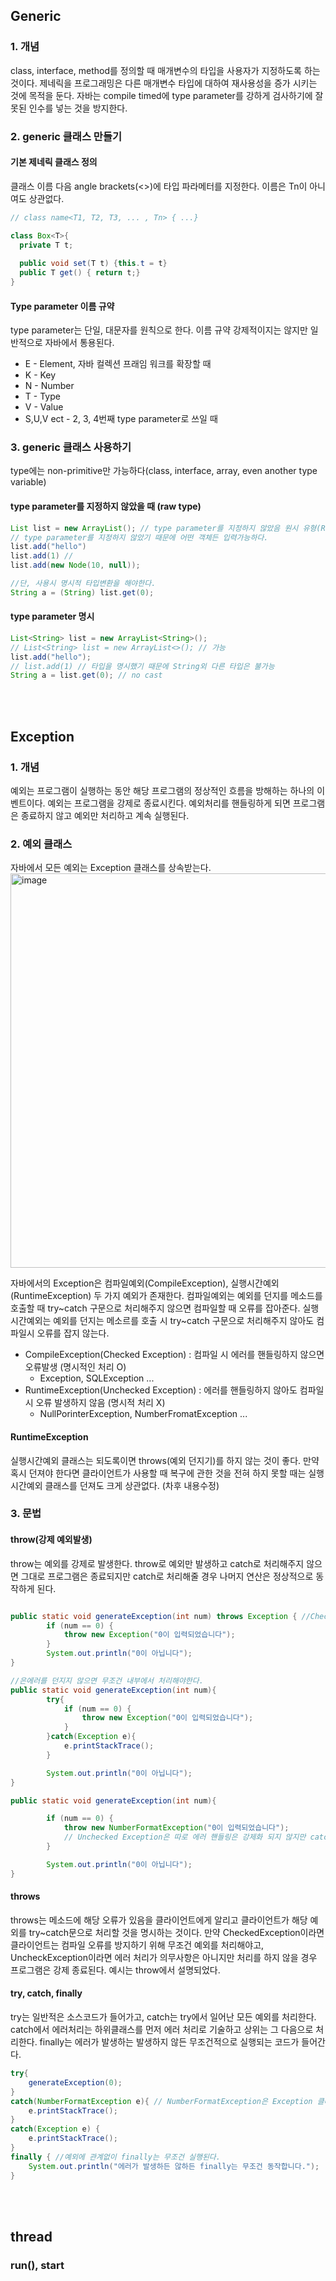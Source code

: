 
## Generic

### 1. 개념
class, interface, method를 정의할 때 매개변수의 타입을 사용자가 지정하도록 하는 것이다. 제네릭을 프로그래밍은 다른 매개변수 타입에 대하여 재사용성을 증가 시키는 것에 목적을 둔다. 자바는 compile timed에 type parameter를 강하게 검사하기에 잘못된 인수를 넣는 것을 방지한다. 

### 2. generic 클래스 만들기
#### 기본 제네릭 클래스 정의
클래스 이름 다음 angle brackets(<>)에 타입 파라메터를 지정한다. 이름은 Tn이 아니여도 상관없다. 
```java
// class name<T1, T2, T3, ... , Tn> { ...}

class Box<T>{
  private T t;
  
  public void set(T t) {this.t = t}
  public T get() { return t;}
}
```

#### Type parameter 이름 규약
type parameter는 단일, 대문자를 원칙으로 한다. 이름 규약 강제적이지는 않지만 일반적으로 자바에서 통용된다.
* E - Element, 자바 컬렉션 프래임 워크를 확장할 때
* K - Key
* N - Number
* T - Type
* V - Value
* S,U,V ect - 2, 3, 4번째 type parameter로 쓰일 때

### 3. generic 클래스 사용하기
type에는 non-primitive만 가능하다(class, interface, array, even another type variable)
#### type parameter를 지정하지 않았을 때 (raw type)
```java
List list = new ArrayList(); // type parameter를 지정하지 않았음 원시 유형(Raw type)인 List<T> 생성된다.
// type parameter를 지정하지 않았기 때문에 어떤 객체든 입력가능하다.
list.add("hello")
list.add(1) //
list.add(new Node(10, null));

//단, 사용시 명시적 타입변환을 해야한다.
String a = (String) list.get(0);
```

#### type parameter 명시
```java
List<String> list = new ArrayList<String>();
// List<String> list = new ArrayList<>(); // 가능
list.add("hello");
// list.add(1) // 타입을 명시했기 때문에 String외 다른 타입은 불가능
String a = list.get(0); // no cast

```

<br></br>
## Exception

### 1. 개념
예외는 프로그램이 실행하는 동안 해당 프로그램의 정상적인 흐름을 방해하는 하나의 이벤트이다. 예외는 프로그램을 강제로 종료시킨다. 예외처리를 핸들링하게 되면 프로그램은 종료하지 않고 예외만 처리하고 계속 실행된다.

### 2. 예외 클래스
자바에서 모든 예외는 Exception 클래스를 상속받는다.  
<img width="631" alt="image" src="https://user-images.githubusercontent.com/56042451/196189889-a46011e4-fa56-4fc8-b012-5dbe63806d91.png">

자바에서의 Exception은 컴파일예외(CompileException), 실행시간예외(RuntimeException) 두 가지 예외가 존재한다. 컴파일예외는 예외를 던지를 메소드를 호출할 때 try\~catch 구문으로 처리해주지 않으면 컴파일할 때 오류를 잡아준다. 실행시간예외는 예외를 던지는 메소르를 호출 시 try\~catch 구문으로 처리해주지 않아도 컴파일시 오류를 잡지 않는다.

* CompileException(Checked Exception) : 컴파일 시 에러를 핸들링하지 않으면 오류발생 (명시적인 처리 O)
  + Exception, SQLException ...
* RuntimeException(Unchecked Exception) : 에러를 핸들링하지 않아도 컴파일 시 오류 발생하지 않음 (명시적 처리 X)
  + NullPorinterException, NumberFromatException ...

#### RuntimeException
실행시간예외 클래스는 되도록이면 throws(예외 던지기)를 하지 않는 것이 좋다. 만약 혹시 던져야 한다면 클라이언트가 사용할 때 복구에 관한 것을 전혀 하지 못할 때는 실행시간예외 클래스를 던져도 크게 상관없다. (차후 내용수정)


### 3. 문법

#### throw(강제 예외발생)
throw는 예외를 강제로 발생한다. throw로 예외만 발생하고 catch로 처리해주지 않으면 그대로 프로그램은 종료되지만 catch로 처리해줄 경우 나머지 연산은 정상적으로 동작하게 된다.
```java

public static void generateException(int num) throws Exception { //Checked Exception 이므로 무조건 에러를 처리해줘야한다. 여기서는 클라이언트가 처리하도록 강제하므로 try~catch 구문을 사용하지 않는다.
        if (num == 0) {
            throw new Exception("0이 입력되었습니다");
        }
        System.out.println("0이 아닙니다");
}

//은에러를 던지지 않으면 무조건 내부에서 처리해야한다.
public static void generateException(int num){ 
        try{
            if (num == 0) {
                throw new Exception("0이 입력되었습니다");
            }
        }catch(Exception e){
            e.printStackTrace();
        }

        System.out.println("0이 아닙니다");
}

public static void generateException(int num){

        if (num == 0) {
            throw new NumberFormatException("0이 입력되었습니다"); 
            // Unchecked Exception은 따로 에러 핸들링은 강제화 되지 않지만 catch로 에러를 처리해주지 않으면 해당 에러를 출력하고 프로그램은 계속 실행되지 못하고 바로 종료된다.
        }

        System.out.println("0이 아닙니다");
}
```

#### throws
throws는 메소드에 해당 오류가 있음을 클라이언트에게 알리고 클라이언트가 해당 예외를 try\~catch문으로 처리할 것을 명시하는 것이다. 만약 CheckedException이라면 클라이언트는 컴파일 오류를 방지하기 위해 무조건 예외를 처리해야고, UncheckException이라면 에러 처리가 의무사항은 아니지만 처리를 하지 않을 경우 프로그램은 강제 종료된다. 예시는 throw에서 설명되었다.

#### try, catch, finally
try는 일반적은 소스코드가 들어가고, catch는 try에서 일어난 모든 예외를 처리한다. catch에서 에러처리는 하위클래스를 먼저 에러 처리로 기술하고 상위는 그 다음으로 처리한다. finally는 에러가 발생하는 발생하지 않든 무조건적으로 실행되는 코드가 들어간다.

```java
try{
    generateException(0);
}
catch(NumberFormatException e){ // NumberFormatException은 Exception 클래스의 자식클래스 이므로 Exception보다 먼저 예외 처리를 해야한다.
    e.printStackTrace();
}
catch(Exception e) {
    e.printStackTrace();
}
finally { //예외에 관계없이 finally는 무조건 실행된다.
    System.out.println("에러가 발생하든 않하든 finally는 무조건 동작합니다.");
}
```

<br></br>
## thread
### run(), start



